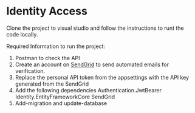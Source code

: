 # Identity Access

Clone the project to visual studio and follow the instructions to runt the code locally.

Required Information to run the project:

  1. Postman to check the API
  2. Create an account on [SendGrid](https://sendgrid.com/) to send automated emails for verification. 
  3. Replace the personal API token from the appsettings with the API key generated from the SendGrid
  4. Add the following dependencies 
      Authentication.JwtBearer
      Identity.EntityFrameworkCore
      SendGrid
  5. Add-migration and update-database
